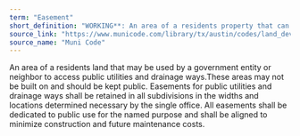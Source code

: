 ```yaml
---
term: "Easement"
short_definition: "WORKING**: An area of a residents property that can be used, built on or changed by a government entity or neighbor.  You may not build on an easement if it is on your property."
source_link: "https://www.municode.com/library/tx/austin/codes/land_development_code?nodeId=TIT30AUTRCOSURE_CH30-2SURE_ART3PLRE_DIV1PRMAEAAL_S30-2-132EAAL"
source_name: "Muni Code"
---
```

An area of a residents land that may be used by a government entity or neighbor to access public utilities and drainage ways.These areas may not be built on and should be kept public.
Easements for public utilities and drainage ways shall be retained in all subdivisions in the widths and locations determined necessary by the single office. All easements shall be dedicated to public use for the named purpose and shall be aligned to minimize construction and future maintenance costs.
